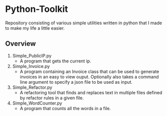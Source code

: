 # Python-Toolkit
Repository consisting of various simple utilities written in python that I made to make my life a little easier.

## Overview
1. Simple_PublicIP.py
    * A program that gets the current ip.
2. Simple_Invoice.py
    * A program containing an Invoice class that can be used
    to generate invoices in an easy to view ouput.
    Optionally also takes a command line argument to specify
    a json file to be used as input.
3. Simple_Refactor.py
    * A refactoring tool that finds and replaces text in multiple files
    defined by refactor rules in a given file.
4. Simple_WordCounter.py
    * A program that counts all the words in a file.
